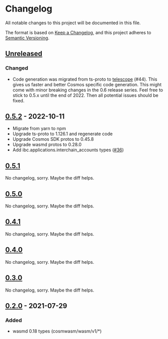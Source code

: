# Changelog

All notable changes to this project will be documented in this file.

The format is based on [Keep a Changelog](https://keepachangelog.com/en/1.0.0/),
and this project adheres to
[Semantic Versioning](https://semver.org/spec/v2.0.0.html).

## [Unreleased]

### Changed

- Code generation was migrated from ts-proto to
  [telescope](https://github.com/osmosis-labs/telescope) (#44). This gives us
  faster and better Cosmos specific code generation. This might come with minor
  breaking changes in the 0.6 release series. Feel free to stick to 0.5.x until
  the end of 2022. Then all potential issues should be fixed.

## [0.5.2] - 2022-10-11

- Migrate from yarn to npm
- Upgrade ts-proto to 1.126.1 and regenerate code
- Upgrade Cosmos SDK protos to 0.45.8
- Upgrade wasmd protos to 0.28.0
- Add ibc.applications.interchain_accounts types ([#36])

[#36]: https://github.com/confio/cosmjs-types/issues/36

## [0.5.1]

No changelog, sorry. Maybe the diff helps.

## [0.5.0]

No changelog, sorry. Maybe the diff helps.

## [0.4.1]

No changelog, sorry. Maybe the diff helps.

## [0.4.0]

No changelog, sorry. Maybe the diff helps.

## [0.3.0]

No changelog, sorry. Maybe the diff helps.

## [0.2.0] - 2021-07-29

### Added

- wasmd 0.18 types (cosmwasm/wasm/v1/\*)

[unreleased]: https://github.com/confio/cosmjs-types/compare/v0.5.2...HEAD
[0.5.2]: https://github.com/confio/cosmjs-types/compare/v0.5.1...v0.5.2
[0.5.1]: https://github.com/confio/cosmjs-types/compare/v0.5.0...v0.5.1
[0.5.0]: https://github.com/confio/cosmjs-types/compare/v0.4.1...v0.5.0
[0.4.1]: https://github.com/confio/cosmjs-types/compare/v0.4.0...v0.4.1
[0.4.0]: https://github.com/confio/cosmjs-types/compare/v0.3.0...v0.4.0
[0.3.0]: https://github.com/confio/cosmjs-types/compare/v0.2.0...v0.3.0
[0.2.0]: https://github.com/confio/cosmjs-types/compare/v0.1.0...v0.2.0

